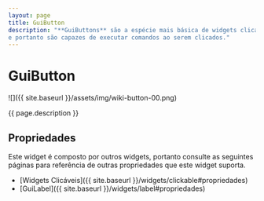 ```yaml
---
layout: page
title: GuiButton
description: "**GuiButtons** são a espécie mais básica de widgets clicáveis,
e portanto são capazes de executar comandos ao serem clicados."
---
```


# GuiButton
![]({{ site.baseurl }}/assets/img/wiki-button-00.png)

{{ page.description }}

## Propriedades
Este widget é composto por outros widgets, portanto consulte as seguintes páginas para referência de outras
propriedades que este widget suporta.
- [Widgets Clicáveis]({{ site.baseurl }}/widgets/clickable#propriedades)
- [GuiLabel]({{ site.baseurl }}/widgets/label#propriedades)
